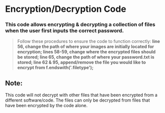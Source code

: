 # Encryption/Decryption Code


### This code allows encrypting & decrypting a collection of files when the user first inputs the correct password. 


>Follow these procedures to ensure the code to function correctly: **line 56, change the path of where your images are initially located for encryption; lines 58-59, change where the encrypted files should be stored; line 65, change the path of where your password.txt is stored; line 62 & 95, append/remove the file you would like to encrypt from f.endswith('.filetype');**


## Note:

This code will not decrypt with other files that have been encrypted from a different software/code. The files can only be decrypted from files
that have been encrypted by the code alone. 
